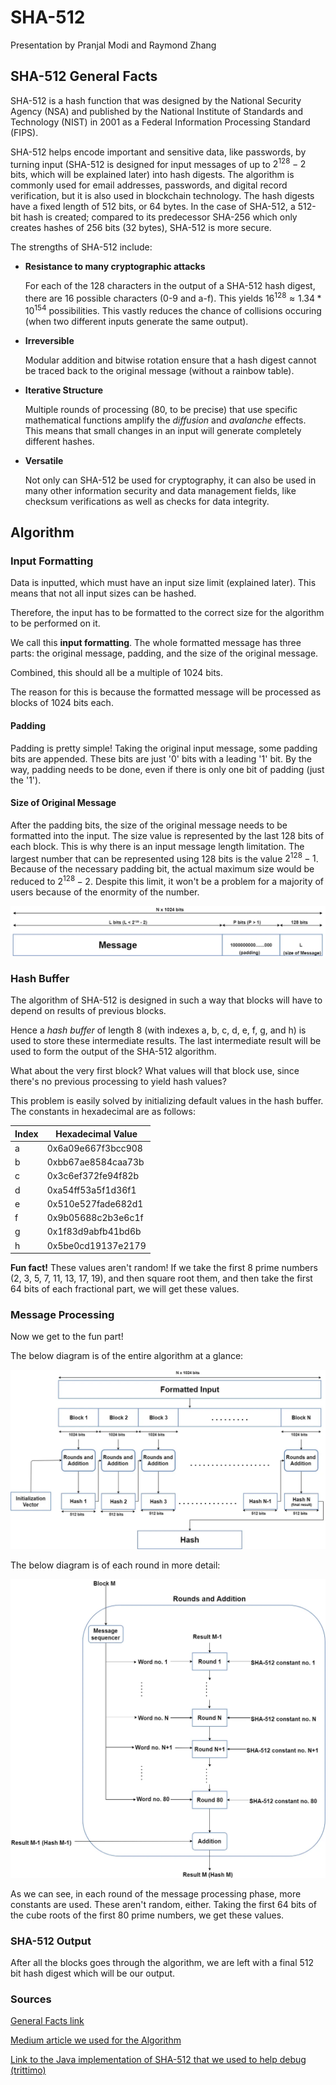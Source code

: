 # SHA-512



Presentation by Pranjal Modi and Raymond Zhang



## SHA-512 General Facts

SHA-512 is a hash function that was designed by the National Security Agency (NSA) and published by the National Institute of Standards and Technology (NIST) in 2001 as a Federal Information Processing Standard (FIPS).

SHA-512 helps encode important and sensitive data, like passwords, by turning input (SHA-512 is designed for input messages of up to $`2^{128} - 2`$ bits, which will be explained later) into hash digests. The algorithm is commonly used for email addresses, passwords, and digital record verification, but it is also used in blockchain technology. The hash digests have a fixed length of 512 bits, or 64 bytes. In the case of SHA-512, a 512-bit hash is created; compared to its predecessor SHA-256 which only creates hashes of 256 bits (32 bytes), SHA-512 is more secure. 

The strengths of SHA-512 include:

* **Resistance to many cryptographic attacks**

  For each of the 128 characters in the output of a SHA-512 hash digest, there are 16 possible characters (0-9 and a-f). 
  This yields $`16^{128} \approx 1.34 * 10^{154}`$ possibilities. This vastly reduces the chance of collisions occuring (when two different inputs generate the same output).

* **Irreversible**

  Modular addition and bitwise rotation ensure that a hash digest cannot be traced back to the original message (without a rainbow table). 

* **Iterative Structure**

  Multiple rounds of processing (80, to be precise) that use specific mathematical functions amplify the *diffusion* and *avalanche* effects. This means that small changes in an input will generate completely different hashes.

* **Versatile** 

  Not only can SHA-512 be used for cryptography, it can also be used in many other information security and data management fields, like checksum verifications as well as checks for data integrity. 


## Algorithm


### Input Formatting

Data is inputted, which must have an input size limit (explained later). This means that not all input sizes can be hashed.

Therefore, the input has to be formatted to the correct size for the algorithm to be performed on it. 

We call this **input formatting**. The whole formatted message has three parts: the original message, padding, and the size of the original message. 

Combined, this should all be a multiple of 1024 bits. 

The reason for this is because the formatted message will be processed as blocks of 1024 bits each. 

#### Padding

Padding is pretty simple! Taking the original input message, some padding bits are appended. These bits are just '0' bits with a leading '1' bit. By the way, padding needs to be done, even if there is only one bit of padding (just the '1').

#### Size of Original Message

After the padding bits, the size of the original message needs to be formatted into the input. The size value is represented by the last 128 bits of each block. This is why there is an input message length limitation. The largest number that can be represented using 128 bits is the value $`2^{128} - 1`$. Because of the necessary padding bit, the actual maximum size would be reduced to $`2^{128} - 2`$. Despite this limit, it won't be a problem for a majority of users because of the enormity of the number. 

![Input Formatting](presentation_imgs/pic1.jpg)

### Hash Buffer

The algorithm of SHA-512 is designed in such a way that blocks will have to depend on results of previous blocks. 

Hence a *hash buffer* of length 8 (with indexes a, b, c, d, e, f, g, and h) is used to store these intermediate results. The last intermediate result will be used to form the output of the SHA-512 algorithm. 

What about the very first block? What values will that block use, since there's no previous processing to yield hash values?

This problem is easily solved by initializing default values in the hash buffer. The constants in hexadecimal are as follows:

Index | Hexadecimal Value
--- | ---
a | 0x6a09e667f3bcc908
b | 0xbb67ae8584caa73b
c | 0x3c6ef372fe94f82b
d | 0xa54ff53a5f1d36f1
e | 0x510e527fade682d1
f | 0x9b05688c2b3e6c1f
g | 0x1f83d9abfb41bd6b
h | 0x5be0cd19137e2179

**Fun fact!** These values aren't random! If we take the first 8 prime numbers (2, 3, 5, 7, 11, 13, 17, 19), and then square root them, and then take the first 64 bits of each fractional part, we will get these values.

### Message Processing

Now we get to the fun part!

The below diagram is of the entire algorithm at a glance:

![Message Processing](presentation_imgs/pic2.webp)

The below diagram is of each round in more detail:

![Rounds](presentation_imgs/pic3.webp)

As we can see, in each round of the message processing phase, more constants are used. These aren't random, either. Taking the first 64 bits of the cube roots of the first 80 prime numbers, we get these values.

### SHA-512 Output

After all the blocks goes through the algorithm, we are left with a final 512 bit hash digest which will be our output. 

### Sources

[General Facts link](https://komodoplatform.com/en/academy/sha-512/#:~:text=SHA%2D512%2C%20or%20Secure%20Hash,hashing%2C%20and%20digital%20record%20verification.)

[Medium article we used for the Algorithm](https://medium.com/@zaid960928/cryptography-explaining-sha-512-ad896365a0c1)

[Link to the Java implementation of SHA-512 that we used to help debug (trittimo)](https://github.com/trittimo/SHA512)

